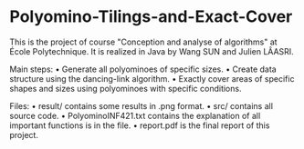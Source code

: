# Polyomino-Tilings-and-Exact-Cover

This is the project of course "Conception and analyse of algorithms" at École Polytechnique.
It is realized in Java by Wang SUN and Julien LÂASRI.

Main steps:
• Generate all polyominoes of specific sizes.
• Create data structure using the dancing-link algorithm.
• Exactly cover areas of specific shapes and sizes using polyominoes with specific conditions.

Files:
• result/ contains some results in .png format.
• src/ contains all source code.
• PolyominoINF421.txt contains the explanation of all important functions is in the file.
• report.pdf is the final report of this project.

